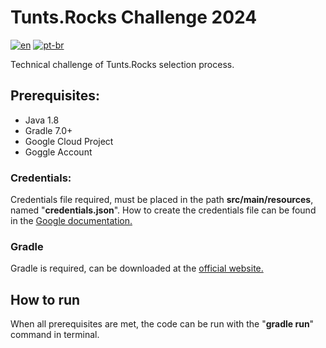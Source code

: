 # Tunts.Rocks Challenge 2024
[![en](https://img.shields.io/badge/lang-en-red.svg)](https://github.com/ellianw/TuntsRocks2024/blob/main/README.md)
[![pt-br](https://img.shields.io/badge/lang-pt--br-green.svg)](https://github.com/ellianw/TuntsRocks2024/blob/main/README.pt-br.md)

Technical challenge of Tunts.Rocks selection process.

## Prerequisites:
* Java 1.8
* Gradle 7.0+
* Google Cloud Project
* Goggle Account

### Credentials:
Credentials file required, must be placed in the path **src/main/resources**, named "**credentials.json**". 
How to create the credentials file can be found in the [Google documentation.](https://developers.google.com/sheets/api/quickstart/java#authorize_credentials_for_a_desktop_application)

### Gradle
Gradle is required, can be downloaded at the [official website.](https://gradle.org/install/)

## How to run
When all prerequisites are met, the code can be run with the "**gradle run**" command in terminal.